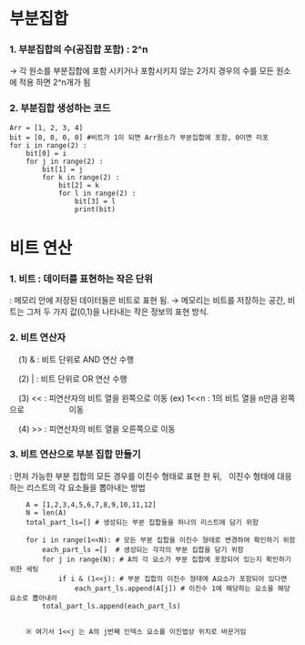 # 부분집합

### 1. 부분집합의 수(공집합 포함) : 2^n

→ 각 원소를 부분집합에 포함 시키거나 포함시키지 않는 2가지 경우의 수를 모든 원소에 적용 하면 2^n개가 됨

### 2. 부분집합 생성하는 코드

```
Arr = [1, 2, 3, 4]
bit = [0, 0, 0, 0] #비트가 1이 되면 Arr원소가 부분집합에 포함, 0이면 미포
for i in range(2) :
    bit[0] = i
    for j in range(2) :
        bit[1] = j
        for k in range(2) :
            bit[2] = k
            for l in range(2) :
                bit[3] = l
                print(bit)
```

# 비트 연산

### 1. 비트 : 데이터를 표현하는 작은 단위

: 메모리 안에 저장된 데이터들은 비트로 표현 됨. 
→ 메모리는 비트를 저장하는 공간, 비트는 그저 두 가지 값(0,1)을 나타내는 작은 정보의 표현 방식.

### 2. 비트 연산자

    (1) & : 비트 단위로 AND 연산 수행

    (2) | : 비트 단위로 OR 연산 수행

    (3) << : 피연산자의 비트 열을 왼쪽으로 이동 (ex) 1<<n : 1의 비트 열을 n만큼 왼쪽으로                    이동

    (4) >> : 피연산자의 비트 열을 오른쪽으로 이동

### 3. 비트 연산으로 부분 집합 만들기

: 먼저 가능한 부분 집합의 모든 경우를 이진수 형태로 표현 한 뒤,
  이진수 형태에 대응하는 리스트의 각 요소들을 뽑아내는 방법

```
    A = [1,2,3,4,5,6,7,8,9,10,11,12]
    N = len(A)
    total_part_ls=[] # 생성되는 부분 집합들을 하나의 리스트에 담기 위함

    for i in range(1<<N): # 모든 부분 집합을 이진수 형태로 변경하여 확인하기 위함
        each_part_ls =[]  # 생성되는 각각의 부분 집합을 담기 위함
        for j in range(N): # A의 각 요소가 부분 집합에 포함되어 있는지 확인하기 위한 세팅
            if i & (1<<j): # 부분 집합의 이진수 형태에 A요소가 포함되어 있다면
                each_part_ls.append(A[j]) # 이진수 1에 해당하는 요소을 해당 요소로 뽑아내라
        total_part_ls.append(each_part_ls)
    
    
    ※ 여기서 1<<j 는 A의 j번째 인덱스 요소를 이진법상 위치로 바꾼거임
```






